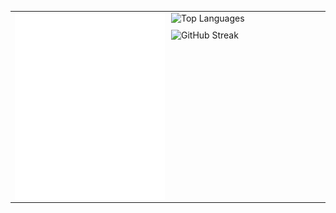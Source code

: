 <table style="width: 100%; border-collapse: collapse;">
  <tbody>
    <tr>
      <td style="width: 50%; vertical-align: top; padding-right: 5px;">
        <picture>
          <img src="/github-metrics.svg" alt="Metrics" style="width: 100%; display: block;" />
        </picture>
      </td>
      <td style="width: 50%; vertical-align: top; padding-left: 5px;">
        <img src="https://github-readme-stats.vercel.app/api/top-langs/?username=DivitMittal&langs_count=14&theme=transparent&hide_progress=true&show_icons=true&hide_border=true" alt="Top Languages" style="width: 100%; display: block; margin-bottom: 10px;" />
        <img src="https://streak-stats.demolab.com?user=DivitMittal&theme=transparent&hide_border=true&short_numbers=true&card_width=200" alt="GitHub Streak" style="max-width: 100%; display: block;" />
      </td>
    </tr>
  </tbody>
</table>